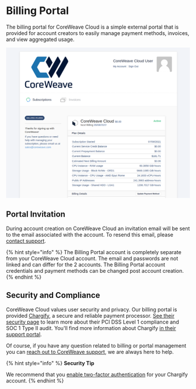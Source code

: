 # Billing Portal

The billing portal for CoreWeave Cloud is a simple external portal that is provided for account creators to easily manage payment methods, invoices, and view aggregated usage.

![Billing Portal View](<../.gitbook/assets/image (153).png>)

## Portal Invitation

During account creation on CoreWeave Cloud an invitation email will be sent to the email associated with the account. To resend this email, please [contact support](https://cloud.coreweave.com/contact).

{% hint style="info" %}
The Billing Portal account is completely separate from your CoreWeave Cloud account. The email and passwords are not linked and can differ for the 2 accounts. The Billing Portal account credentials and payment methods can be changed post account creation.
{% endhint %}

## Security and Compliance

CoreWeave Cloud values user security and privacy. Our billing portal is provided [Chargify](https://www.chargify.com/), a secure and reliable payment processor. [See their security page](https://www.chargify.com/security/) to learn more about their PCI DSS Level 1 compliance and SOC 1 Type II audit. You'll find more information about Chargify [in their support portal](https://maxio-chargify.zendesk.com/).

Of course, if you have any question related to billing or portal management you can [reach out to CoreWeave support](https://cloud.coreweave.com/contact), we are always here to help.

{% hint style="info" %}
**Security Tip**

We recommend that you [enable two-factor authentication](https://maxio-chargify.zendesk.com/hc/en-us/articles/5404986900493#two-factor-authentication) for your Chargify account.&#x20;
{% endhint %}
